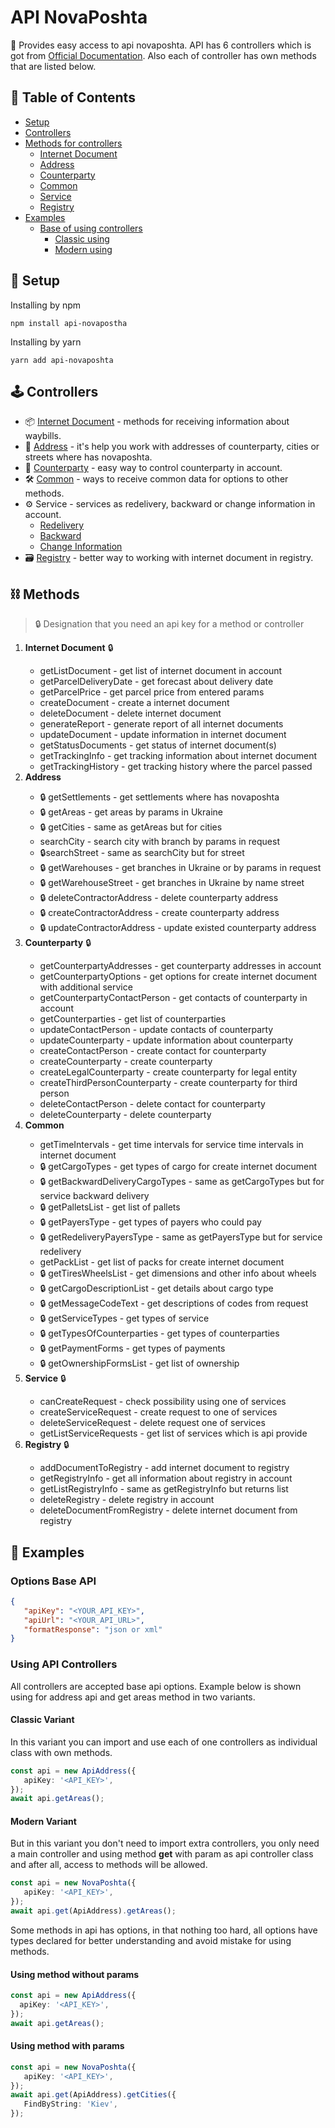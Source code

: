 
# API NovaPoshta
👀 Provides easy access to api novaposhta. API has 6 controllers which is got from [Official Documentation](https://devcenter.novaposhta.ua/docs/services/).  Also each of controller has own methods that are listed below.

## 📖 Table of Contents
- [Setup](#setup)
- [Controllers](#controllers)
- [Methods for controllers](#methods)
   - [Internet Document](#internet-document)
   - [Address](#address)
   - [Counterparty](#counterparty)
   - [Common](#common)
   - [Service](#service)
   - [Registry](#registry)
- [Examples](#examples)
   - [Base of using controllers](#base-using)
      - [Classic using](#classic)
      - [Modern using](#modern)

## 🧰 Setup <a name="setup"/>
Installing by npm
```shellscript
npm install api-novapostha
```
Installing by yarn
```shellscript
yarn add api-novaposhta
```

## 🕹 Controllers <a name="controllers"/>
+ 📦 [Internet Document](https://devcenter.novaposhta.ua/docs/services/556eef34a0fe4f02049c664e) - methods for receiving information about waybills.
+ 🏡 [Address](https://devcenter.novaposhta.ua/docs/services/556d7ccaa0fe4f08e8f7ce43) - it's help you work with addresses of counterparty, cities or streets where has novaposhta.
+ 🥸 [Counterparty](https://devcenter.novaposhta.ua/docs/services/557eb8c8a0fe4f02fc455b2d) - easy way to control counterparty in account.
+ 🛠 [Common](https://devcenter.novaposhta.ua/docs/services/55702570a0fe4f0cf4fc53ed) - ways to receive common data for options to other methods.
+ ⚙️ Service -  services as redelivery, backward or change information in account.
   + [Redelivery](https://devcenter.novaposhta.ua/docs/services/58f722b3ff2c200c04673bd1)
   + [Backward](https://devcenter.novaposhta.ua/docs/services/58ad7185eea27006cc36d649)
   + [Change Information](https://devcenter.novaposhta.ua/docs/services/59eef733ff2c200ce4f6f904)
+ 🗃 [Registry](https://devcenter.novaposhta.ua/docs/services/55662bd3a0fe4f10086ec96e) - better way to working with internet document in registry.

## ⛓ Methods <a name="methods"/>
> 🔒 Designation that you need an api key for a method or controller
1. **Internet Document** 🔒 <a name="internet-document"/>
   - getListDocument - get list of internet document in account
   - getParcelDeliveryDate - get forecast about delivery date
   - getParcelPrice - get parcel price from entered params
   - createDocument - create a internet document
   - deleteDocument - delete internet document
   - generateReport - generate report of all internet documents
   - updateDocument - update information in internet document
   - getStatusDocuments - get status of internet document(s)
   - getTrackingInfo - get tracking information about internet document
   - getTrackingHistory - get tracking history where the parcel passed
2. **Address** <a name="address"/>
   - 🔒 getSettlements - get settlements where has novaposhta
   - 🔒 getAreas - get areas by params in Ukraine
   - 🔒 getCities - same as getAreas but for cities
   - searchCity - search city with branch by params in request
   - 🔒searchStreet - same as searchCity but for street
   - 🔒 getWarehouses - get branches in Ukraine or by params in request
   - 🔒 getWarehouseStreet - get branches in Ukraine by name street
   - 🔒 deleteContractorAddress - delete counterparty address
   - 🔒 createContractorAddress - create counterparty address
   - 🔒 updateContractorAddress - update existed counterparty address
3. **Counterparty** 🔒 <a name="counterparty"/>
   - getCounterpartyAddresses - get counterparty addresses in account
   - getCounterpartyOptions - get options for create internet document with additional service
   - getCounterpartyContactPerson - get contacts of counterparty in account
   - getCounterparties - get list of counterparties
   - updateContactPerson - update contacts of counterparty
   - updateCounterparty - update information about counterparty
   - createContactPerson - create contact for counterparty
   - createCounterparty - create counterparty
   - createLegalCounterparty - create counterparty for legal entity
   - createThirdPersonCounterparty - create counterparty for third person
   - deleteContactPerson - delete contact for counterparty
   - deleteCounterparty - delete counterparty
4. **Common** <a name="common"/>
   - getTimeIntervals - get time intervals for service time intervals in internet document
   - 🔒 getCargoTypes - get types of cargo for create internet document
   - 🔒 getBackwardDeliveryCargoTypes - same as getCargoTypes but for service backward delivery
   - 🔒 getPalletsList - get list of pallets
   - 🔒 getPayersType - get types of payers who could pay
   - 🔒 getRedeliveryPayersType - same as getPayersType but for service redelivery
   - getPackList - get list of packs for create internet document
   - 🔒 getTiresWheelsList - get dimensions and other info about wheels
   - 🔒 getCargoDescriptionList - get details about cargo type
   - 🔒 getMessageCodeText - get descriptions of codes from request
   - 🔒 getServiceTypes - get types of service
   - 🔒 getTypesOfCounterparties - get types of counterparties
   - 🔒 getPaymentForms - get types of payments
   - 🔒 getOwnershipFormsList - get list of ownership
5. **Service** 🔒 <a name="service"/>
   - canCreateRequest - check possibility using one of services
   - createServiceRequest - create request to one of services
   - deleteServiceRequest - delete request one of services
   - getListServiceRequests - get list of services which is api provide
6. **Registry** 🔒 <a name="registry"/>
   - addDocumentToRegistry - add internet document to registry
   - getRegistryInfo - get all information about registry in account
   - getListRegistryInfo - same as getRegistryInfo but returns list
   - deleteRegistry - delete registry in account
   - deleteDocumentFromRegistry - delete internet document from registry

## 📝 Examples <a name="examples"/>

### Options Base API
```json
{
   "apiKey": "<YOUR_API_KEY>",
   "apiUrl": "<YOUR_API_URL>",
   "formatResponse": "json or xml"
}
```
### Using API Controllers <a name="base-using"/>
All controllers are accepted base api options. Example below is shown using for address api and get areas method in two variants.
#### Classic Variant <a name="classic"/>
In this variant you can import and use each of one controllers as individual class with own methods.
```ts  
const api = new ApiAddress({
   apiKey: '<API_KEY>',
});
await api.getAreas();
```  
#### Modern Variant <a name="modern"/>
But in this variant you don't need to import extra controllers, you only need a main controller and using method **get** with param as api controller class and after all, access to methods will be allowed.
```ts  
const api = new NovaPoshta({
   apiKey: '<API_KEY>',
});
await api.get(ApiAddress).getAreas();
```  
Some methods in api has options, in that nothing too hard, all options have types declared for better understanding and avoid mistake for using methods.

#### Using method without params
```ts  
const api = new ApiAddress({    
  apiKey: '<API_KEY>',    
});  
await api.getAreas();  
```  
#### Using method with params
```ts  
const api = new NovaPoshta({
   apiKey: '<API_KEY>',
});
await api.get(ApiAddress).getCities({
   FindByString: 'Kiev',
});  
```

